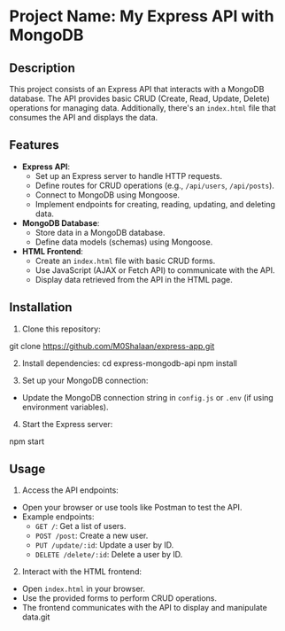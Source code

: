 # Project Name: My Express API with MongoDB

## Description

This project consists of an Express API that interacts with a MongoDB database. The API provides basic CRUD (Create, Read, Update, Delete) operations for managing data. Additionally, there's an `index.html` file that consumes the API and displays the data.

## Features

- **Express API**:
  - Set up an Express server to handle HTTP requests.
  - Define routes for CRUD operations (e.g., `/api/users`, `/api/posts`).
  - Connect to MongoDB using Mongoose.
  - Implement endpoints for creating, reading, updating, and deleting data.
- **MongoDB Database**:
  - Store data in a MongoDB database.
  - Define data models (schemas) using Mongoose.
- **HTML Frontend**:
  - Create an `index.html` file with basic CRUD forms.
  - Use JavaScript (AJAX or Fetch API) to communicate with the API.
  - Display data retrieved from the API in the HTML page.

## Installation

1. Clone this repository:

git clone https://github.com/M0Shalaan/express-app.git

2. Install dependencies:
   cd express-mongodb-api npm install

3. Set up your MongoDB connection:

- Update the MongoDB connection string in `config.js` or `.env` (if using environment variables).

4. Start the Express server:

npm start

## Usage

1. Access the API endpoints:

- Open your browser or use tools like Postman to test the API.
- Example endpoints:
  - `GET /`: Get a list of users.
  - `POST /post`: Create a new user.
  - `PUT /update/:id`: Update a user by ID.
  - `DELETE /delete/:id`: Delete a user by ID.

2. Interact with the HTML frontend:

- Open `index.html` in your browser.
- Use the provided forms to perform CRUD operations.
- The frontend communicates with the API to display and manipulate data.git
